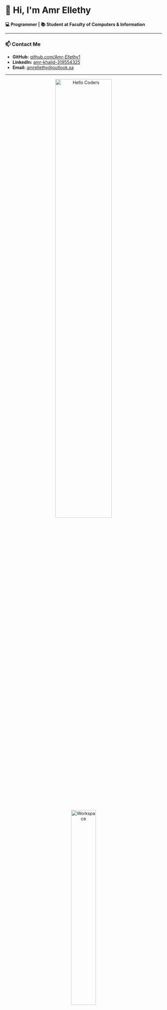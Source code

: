 # 👋 Hi, I'm Amr Ellethy

**💻 Programmer | 📚 Student at Faculty of Computers & Information**  

---

### 📫 Contact Me  
- **GitHub:** [github.com/Amr-Ellethy1](https://github.com/Amr-Ellethy1)  
- **LinkedIn:** [amr-khalid-319554325](https://www.linkedin.com/in/amr-khalid-319554325/)  
- **Email:** [amrellethy@outlook.sa](mailto:amrellethy@outlook.sa)  

---

<div align="center" width="50">

<img src="https://github.com/SP-XD/SP-XD/blob/main/images/hellocoders_rounded.gif?raw=true" alt="Hello Coders" width="60%"/> <br>
<img src="https://github.com/SP-XD/SP-XD/blob/main/images/dev-working_rounded.gif?raw=true" alt="Workspace"  width="40%"/><br> 

![Profile Views](https://komarev.com/ghpvc/?username=Amr-Ellethy1&style=flat&color=orange&label=PROFILE+VIEWS)
![Hits](https://hits.seeyoufarm.com/api/count/incr/badge.svg?url=https%3A%2F%2Fgithub.com%2FAmr-Ellethy1&count_bg=%2379C83D&title_bg=%23555555&icon=github.svg&icon_color=%23E7E7E7&title=HITS&edge_flat=false)
[![Telegram](https://img.shields.io/badge/AmrEllethy-grey?style=flat&logo=telegram)](https://t.me/YourTelegram)  

</div>

---

## 🚀 Tools & Technologies I Use  
![C](https://img.shields.io/badge/C-00599C?style=flat&logo=c&logoColor=white)
![C++](https://img.shields.io/badge/C++-00599C?style=flat&logo=c%2B%2B&logoColor=white)
![Python](https://img.shields.io/badge/Python-FFD43B?style=flat&logo=python&logoColor=darkgreen)
![Java](https://img.shields.io/badge/Java-ED8B00?style=flat&logo=java&logoColor=white)
![HTML](https://img.shields.io/badge/HTML5-E34F26?style=flat&logo=html5&logoColor=white)
![CSS](https://img.shields.io/badge/CSS3-1572B6?style=flat&logo=css3&logoColor=white)
![JavaScript](https://img.shields.io/badge/JavaScript-323330?style=flat&logo=javascript&logoColor=F7DF1E)
![SQL](https://img.shields.io/badge/SQL-025E8C?style=flat&logo=postgresql&logoColor=white)
![Git](https://img.shields.io/badge/GIT-E44C30?style=flat&logo=git&logoColor=white)
![Linux](https://img.shields.io/badge/Linux-FCC624?style=flat&logo=linux&logoColor=black)
![VS Code](https://img.shields.io/badge/VS_Code-0078D4?style=flat&logo=visual-studio-code&logoColor=white)
![Figma](https://img.shields.io/badge/Figma-F24E1E?style=flat&logo=figma&logoColor=white)

```dart
class AboutMe {
  final String name = "Amr Ellethy";
  final String role = "Programmer & CS Student";
  final List<String> languages = ["C", "C++", "Python", "Java", "JavaScript", "HTML", "CSS", "SQL"];
  final List<String> tools = ["VS Code", "Git", "Linux", "Figma"];
}
